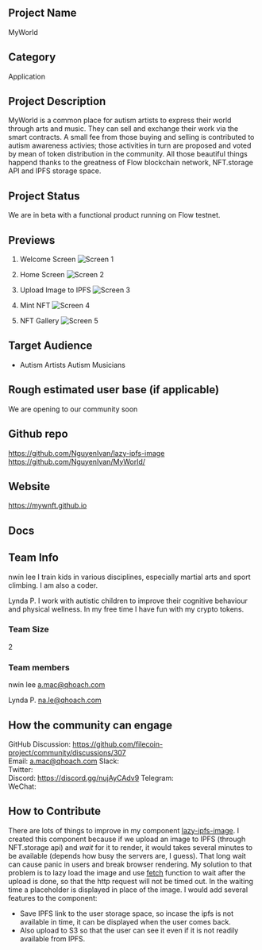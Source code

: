 ## Project Name <!-- Add your project name here with format "Project Name"-->
MyWorld

## Category 
<!--developer tooling, application, wallet, infrastructure, etc-->
Application

## Project Description
<!--Describe your project in a few sentences. -->
MyWorld is a common place for autism artists to express their world through arts and music. They can sell and exchange their work via the smart contracts. A small fee from those buying and selling is contributed to autism awareness activies; those activities in turn are proposed and voted by mean of token distribution in the community.
All those beautiful things happend thanks to the greatness of Flow blockchain network, NFT.storage API and IPFS storage space.

## Project Status
<!--brainstorming, fundraising, under development, beta, shipped, etc-->
We are in beta with a functional product running on Flow testnet.

## Previews
<!--Add some screenshots to give a preview of your product-->
1. Welcome Screen
    ![Screen 1](https://mywnft.github.io/shot/sign-in.png)

2. Home Screen
    ![Screen 2](https://mywnft.github.io/shot/home.png)    

3. Upload Image to IPFS
    ![Screen 3](https://mywnft.github.io/shot/upload-mint.png)

4. Mint NFT
    ![Screen 4](https://mywnft.github.io/shot/success.png)

4. NFT Gallery
    ![Screen 5](https://mywnft.github.io/shot/gallery.png)

## Target Audience
<!--Describe who will be your project's users-->
+ Autism Artists
Autism Musicians

## Rough estimated user base (if applicable)
<!--How many users do you have right now?-->
We are opening to our community soon

## Github repo
<!--Attach a link to your GitHub repo if it's OSS-->
https://github.com/NguyenIvan/lazy-ipfs-image
https://github.com/NguyenIvan/MyWorld/

## Website
<!--Link your website if available-->
https://mywnft.github.io

## Docs
<!--Including a link to your project docs!-->

## Team Info
<!-- Introduce your amazing team - how many team members are working on this project and who are they?-->
nwin lee
I train kids in various disciplines, especially martial arts and sport climbing. I am also a coder.

Lynda P.
I work with autistic children to improve their cognitive behaviour and physical wellness. In my free time I have fun with my crypto tokens.

### Team Size  
2

### Team members  
nwin lee
a.mac@qhoach.com

Lynda P. 
na.le@qhoach.com

## How the community can engage
GitHub Discussion: https://github.com/filecoin-project/community/discussions/307 <!--Start a disucssion with the community here: https://github.com/filecoin-project/community/discussions/new and attach the link!-->  
Email: a.mac@qhoach.com
Slack:  
Twitter:  
Discord:  https://discord.gg/nujAyCAdv9
Telegram:  
WeChat:  

## How to Contribute
<!--How can the community contribute to your project?-->
There are lots of things to improve in my component [lazy-ipfs-image](https://github.com/NguyenIvan/lazy-ipfs-image). I created this component because if we upload an image to IPFS (through NFT.storage api) and <em>wait</em> for it to render, it would takes several minutes to be available (depends how busy the servers are, I guess). That long wait can cause panic in users and break browser rendering. 
My solution to that problem is to lazy load the image and use [fetch](https://developer.mozilla.org/en-US/docs/Web/API/Fetch_API/Using_Fetch) function to wait after the upload is done, so that the http request will not be timed out. In the waiting time a placeholder is displayed in place of the image.
I would add several features to the component:
- Save IPFS link to the user storage space, so incase the ipfs is not available in time, it can be displayed when the user comes back.
- Also upload to S3 so that the user can see it even if it is not readily available from IPFS.